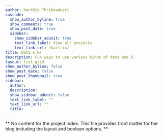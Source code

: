```yaml
---
author: Karthik Thrikkadeeri
cascade:
  show_author_byline: true
  show_comments: true
  show_post_date: true
  sidebar:
    show_sidebar_adunit: true
    text_link_label: View all projects
    text_link_url: /kartrix/
title: Data & R!
description: Fun ways to use various kinds of data and R.
layout: list-grid
show_author_byline: false
show_post_date: false
show_post_thumbnail: true
sidebar:
  author: 
  description: 
  show_sidebar_adunit: false
  text_link_label: ""
  text_link_url: ""
  title: 
---
```


** No content for the project index. This file provides front matter for the blog including the layout and boolean options. **
